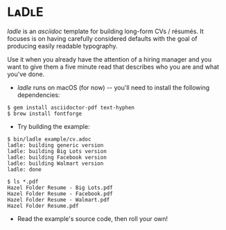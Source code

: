 # LᴀDʟE

_ladle_ is an _asciidoc_ template for building long-form CVs / résumés.
It focuses is on having carefully considered defaults with the goal of
producing easily readable typography.

Use it when you already have the attention of a hiring manager and you want
to give them
a five minute read that describes who you are and what you've done.

* _ladle_ runs on macOS (for now) -- you'll need to install the following
  dependencies:

```
$ gem install asciidoctor-pdf text-hyphen
$ brew install fontforge
```

* Try building the example:

```
$ bin/ladle example/cv.adoc
ladle: building generic version
ladle: building Big Lots version
ladle: building Facebook version
ladle: building Walmart version
ladle: done

$ ls *.pdf
Hazel Folder Resume - Big Lots.pdf
Hazel Folder Resume - Facebook.pdf
Hazel Folder Resume - Walmart.pdf
Hazel Folder Resume.pdf
```

* Read the example's source code, then roll your own!
